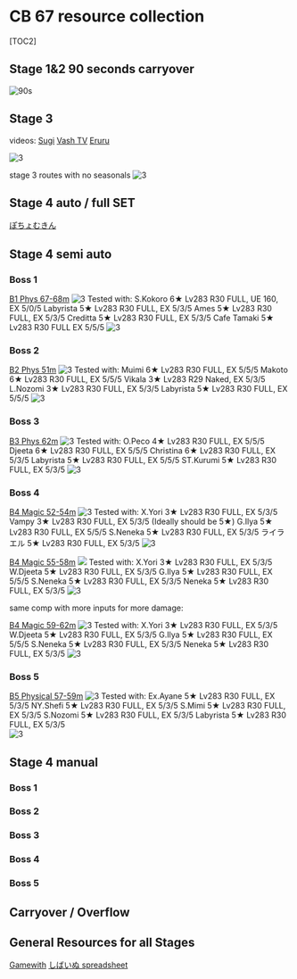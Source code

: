 # CB 67 resource collection
 [TOC2] 
## Stage 1&2 90 seconds carryover
![90s](https://pomf2.lain.la/f/0ajo7kfz.jpeg)

## Stage 3
videos:
[Sugi](https://www.youtube.com/watch?v=cuxY8L7lXrc)
[Vash TV](https://www.youtube.com/watch?v=rtN8Jxu8X24&start=1)
[Eruru](https://www.youtube.com/watch?v=-XVGSfB1Bhg)

![3](https://pomf2.lain.la/f/5g6ou4g8.png)

stage 3 routes with no seasonals
![3](https://pbs.twimg.com/media/F6rRPz4bcAAg2cs?format=jpg&name=4096x4096)

## Stage 4 auto / full SET
[ぽちょむきん](https://www.youtube.com/watch?v=-2BUgIi-AGY)

## Stage 4 semi auto

### Boss 1
[B1 Phys 67-68m](https://www.youtube.com/watch?v=KRv9UupZiQE)
![3](https://pomf2.lain.la/f/3vhzhf57.png)
Tested with:
S.Kokoro 6★  Lv283 R30 FULL, UE 160, EX 5/0/5
Labyrista 5★ Lv283 R30 FULL, EX 5/3/5
Ames 5★ Lv283 R30 FULL, EX 5/3/5
Creditta 5★ Lv283 R30 FULL, EX 5/3/5
Cafe Tamaki 5★ Lv283 R30 FULL EX 5/5/5
![3](https://pomf2.lain.la/f/f3lztut7.png) 


### Boss 2
[B2 Phys 51m](https://www.youtube.com/watch?v=HGX8SQiacx4)
![3](https://pomf2.lain.la/f/8yivy4d9.png)
Tested with:
Muimi 6★  Lv283 R30 FULL, EX 5/5/5
Makoto 6★ Lv283 R30 FULL, EX 5/5/5
Vikala 3★ Lv283 R29 Naked, EX 5/3/5
L.Nozomi 3★ Lv283 R30 FULL, EX 5/3/5
Labyrista 5★ Lv283 R30 FULL, EX 5/5/5
![3](https://pomf2.lain.la/f/bm1fd9i5.png) 


### Boss 3
[B3 Phys 62m](https://www.youtube.com/watch?v=SQVg6_PxaAU)
![3](https://pomf2.lain.la/f/2pmiwe8h.png) 
Tested with:
O.Peco 4★  Lv283 R30 FULL, EX 5/5/5
Djeeta 6★ Lv283 R30 FULL, EX 5/5/5
Christina 6★ Lv283 R30 FULL, EX 5/3/5
Labyrista 5★ Lv283 R30 FULL, EX 5/5/5
ST.Kurumi 5★ Lv283 R30 FULL, EX 5/3/5
![3](https://pomf2.lain.la/f/ytpdy8tm.png)


### Boss 4
[B4 Magic 52-54m](https://www.youtube.com/watch?v=hX91iY-voSM)
![3](https://pomf2.lain.la/f/tdmjwhkd.png)
Tested with:
X.Yori 3★  Lv283 R30 FULL, EX 5/3/5
Vampy 3★ Lv283 R30 FULL, EX 5/3/5 (Ideally should be 5★)
G.Ilya 5★ Lv283 R30 FULL, EX 5/5/5
S.Neneka 5★ Lv283 R30 FULL, EX 5/3/5
ライラエル 5★ Lv283 R30 FULL, EX 5/3/5
![3](https://pomf2.lain.la/f/n2asf5so.png) 

[B4 Magic 55-58m](https://www.youtube.com/watch?v=PuHf0IPIN-E)
![](https://pomf2.lain.la/f/vy8lu8xq.png)
Tested with:
X.Yori 3★  Lv283 R30 FULL, EX 5/3/5
W.Djeeta 5★ Lv283 R30 FULL, EX 5/3/5 
G.Ilya 5★ Lv283 R30 FULL, EX 5/5/5
S.Neneka 5★ Lv283 R30 FULL, EX 5/3/5
Neneka 5★ Lv283 R30 FULL, EX 5/3/5
![3](https://pomf2.lain.la/f/y96rzs2u.png) 

same comp with more inputs for more damage:

[B4 Magic 59-62m](https://www.youtube.com/watch?v=mw3hq24dpn8)
![3](https://pomf2.lain.la/f/di0g7q58.png) 
Tested with:
X.Yori 3★  Lv283 R30 FULL, EX 5/3/5
W.Djeeta 5★ Lv283 R30 FULL, EX 5/3/5 
G.Ilya 5★ Lv283 R30 FULL, EX 5/5/5
S.Neneka 5★ Lv283 R30 FULL, EX 5/3/5
Neneka 5★ Lv283 R30 FULL, EX 5/3/5
![3](https://pomf2.lain.la/f/t0dugy9n.png) 

### Boss 5
[B5 Physical 57-59m](https://www.youtube.com/watch?v=ymrCkTBAMBQ)
![3](https://pomf2.lain.la/f/sm7nbw7.png) 
Tested with:
Ex.Ayane 5★ Lv283 R30 FULL, EX 5/3/5
NY.Shefi 5★ Lv283 R30 FULL, EX 5/3/5 
S.Mimi 5★ Lv283 R30 FULL, EX 5/3/5 
S.Nozomi 5★ Lv283 R30 FULL, EX 5/3/5 
Labyrista 5★ Lv283 R30 FULL, EX 5/3/5  
![3](https://pomf2.lain.la/f/0mga2mqb.png) 

## Stage 4 manual
### Boss 1

### Boss 2



### Boss 3
### Boss 4


### Boss 5

## Carryover / Overflow


## General Resources for all Stages
[Gamewith](https://gamewith.jp/pricone-re/article/show/419098)
[しばいぬ spreadsheet](https://docs.google.com/spreadsheets/d/1h1wmf3y4vtukTHr-SHFFhCNNWQcoIN-81dpwzBxEA2c/edit#gid=790984515)